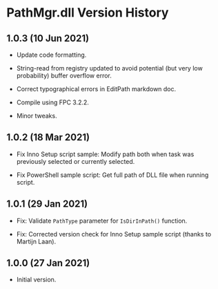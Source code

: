 # PathMgr.dll Version History

## 1.0.3 (10 Jun 2021)

* Update code formatting.

* String-read from registry updated to avoid potential (but very low probability) buffer overflow error.

* Correct typographical errors in EditPath markdown doc.

* Compile using FPC 3.2.2.

* Minor tweaks.

## 1.0.2 (18 Mar 2021)

* Fix Inno Setup script sample: Modify path both when task was previously selected or currently selected.

* Fix PowerShell sample script: Get full path of DLL file when running script.

## 1.0.1 (29 Jan 2021)

* Fix: Validate `PathType` parameter for `IsDirInPath()` function.

* Fix: Corrected version check for Inno Setup sample script (thanks to Martijn Laan).

## 1.0.0 (27 Jan 2021)

* Initial version.
